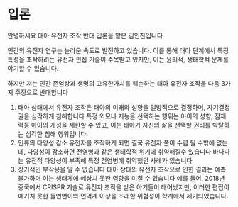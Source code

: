 # 입론 

안녕하세요 태아 유전자 조작 반대 입론을 맡은 김인찬입니다

인간의 유전자 연구는 놀라운 속도로 발전하고 있습니다. 이를 통해 태아 단계에서 특정 특성을 조작하려는 유전자 편집 기술이 주목받고 있지만, 이는 윤리적, 생태학적 문제를 야기할 수 있습니다.

하지만 저는 인간 존엄상과 생명의 고유한가치를 훼손하는 태아 유전자 조작을 다음 3가지 주장으로 반대합니다

1.  태아 상태에서 유전자 조작은 태아의 미래와 성향을 일방적으로 결정하며, 자기결정권을 심각하게 침해합니다
   특정 외모나 지능을 선택하는 행위는 아이의 성향, 잠재력등 아이의 개성을 제한할 수 있고,
   이는 태아가 자신의 삶을 선택할 권리를 박탈하는 심각한 침해 행위입니다.
2. 인류의 다양성 감소
   유전자를 조작하게 되면 결국 유전자 풀이 수렴 될 수밖에 없는데, 다양성이 감소하면 전염병과 같은 생태학적 위기에 취약해질수 있습니다
   바나나는 유전적 다양성이 부족해 특정 전염병에 취약했던 사례가 있습니다 
3. 장기적인 부작용을 알 수 없습니다 
   태아 상태의 유전자 조작으로 인한 결과는 예측 불가하며
   이는 생태계에 예상치 못한 영향을 미칠 수 있습니다
   예를 들어, 2018년 중국에서 CRISPR 기술로 유전자 조작을 받은 아기들이 태어났지만, 이러한 편집이 예기치 못한 돌연변이와 면역계 이상을 초래할 위험성이 학계에서 제기되었습니다.